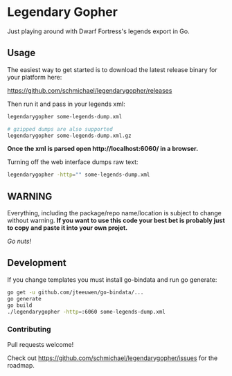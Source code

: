 # Legendary Gopher

Just playing around with Dwarf Fortress's legends export in Go.

## Usage

The easiest way to get started is to download the latest release binary for
your platform here:

https://github.com/schmichael/legendarygopher/releases

Then run it and pass in your legends xml:

```sh
legendarygopher some-legends-dump.xml

# gzipped dumps are also supported
legendarygopher some-legends-dump.xml.gz
```

**Once the xml is parsed open http://localhost:6060/ in a browser.**

Turning off the web interface dumps raw text:

```sh
legendarygopher -http="" some-legends-dump.xml
```

## WARNING

Everything, including the package/repo name/location is subject to change
without warning. **If you want to use this code your best bet is probably just
to copy and paste it into your own projet.**

*Go nuts!*

## Development

If you change templates you must install go-bindata and run go generate:

```sh
go get -u github.com/jteeuwen/go-bindata/...
go generate
go build
./legendarygopher -http=:6060 some-legends-dump.xml
```

### Contributing

Pull requests welcome!

Check out https://github.com/schmichael/legendarygopher/issues for the roadmap.
